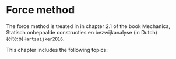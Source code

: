 ```{index} Force method
```

# Force method

The force method is treated in in chapter 2.1 of the book Mechanica, Statisch onbepaalde constructies en bezwijkanalyse (in Dutch) {cite:p}`Hartsuijker2016`.

This chapter includes the following topics:
```{tableofcontents}
```